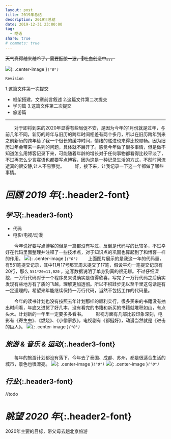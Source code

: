 ```yaml
---
layout: post
title: 2019年总结
description: 2019年总结
date: 2019-12-31 23:00:00
tag:
  - 呓语
share: true
# commets: true
---
```

~~天气真得越来越冷了，需要酝酿一波，🤮吐血创造中。。。~~

![]({{site.asseturl}}/summary/2019/2019-pic_title.jpg){: .center-image }_`(°0°)`_

`Revision`

1.这篇文件第一次提交
- 框架搭建，文章前言叙述
2.这篇文件第二次提交
- 学习篇
3.这篇文件第二次提交
- 旅游篇

---
&emsp;&emsp;对于即将到来的2020年显得有些局促不安，是因为今年的1月份就是过年，与前几年不同，新历的跨年与旧历的跨年时间相差有两个多月，所以在旧历跨年到来之前新历的跨年给了我一个很长的缓冲时间，情绪的递进也来得比较顺畅。因为旧历过年会带来一系列的问题，具体就不展开了。感觉今年做了很多事情，但是做不知道怎么用博客记录下来，可能随着年龄的增长对于任何事物都看得比较平淡了，不过再怎么少言寡语也都要写点博客，因为这是一种记录生活的方式，不然时间流逝真的很安静,让人不易察觉。
&emsp;&emsp;好，接下来，让我记录一下这一年都做了哪些事情。

# _回顾 2019 年_{:.header2-font}

## _学习_{:.header3-font}
- 代码
- 电影/电视/动漫

&emsp;&emsp;今年说好要写点博客的但是一篇都没有写过，反倒是代码写的比较多，不过幸好在代码里面整理并注释了一些技术点，对于知识点的巩固也算起到了和博客一样的作用。
![]({{site.asseturl}}/summary/2019/2019-pic_coding.jpg){: .center-image }_`(°0°)`_
&emsp;&emsp;上面图片展示的是我这一年的代码量，有551笔提交记录，其中11月17号那天周末提交了17笔，假设平均一笔提交记录有20行，那么 `551*20=11,020` ，这写数据说明了单身狗真的很无聊。不过仔细深挖，一万行代码对于一个程序员来说确实是值得欣喜，写完了一万行代码之后确实发现有些地方有了质的飞越，理解更加透彻。所以不积跬步无以至千里这句话是有一定道理的。希望来年能继续保持一万行代码，当然不包括工作的代码量。

&emsp;&emsp;今年的读书计划也没有按照去年计划那样的顺利实行，很多买来的书籍没有抽出时间看，年底又进货了好几本，没有看完的书籍和新买的书籍就堆积如山，有点头大。计划新的一年里一定要多多看书。
&emsp;&emsp;影视方面有几部比较印象深刻，电影有《寄生虫》、《燃烧》、《小偷家族》，电视剧有《都挺好》，动漫当然就是《进击的巨人》。
![]({{site.asseturl}}/summary/2019/2019-pic_reading.jpg){: .center-image }_`(°0°)`_

## _旅游 & 音乐 & 运动_{:.header3-font}
&emsp;&emsp;每年的旅游计划都没有落下，今年去了泰国、成都、苏州，都是很适合生活的城市，景色也很漂亮。
![]({{site.asseturl}}/summary/2019/2019-pic_trip01.jpg){: .center-image }_`(°0°)`_
![]({{site.asseturl}}/summary/2019/2019-pic_trip02.jpg){: .center-image }_`(°0°)`_

## _行业_{:.header3-font}
//todo

# _眺望 2020 年_{:.header2-font}
2020年主要的目标，带父母去趟北京旅游